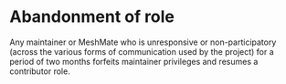 # Abandonment of role

Any maintainer or MeshMate who is unresponsive or non-participatory (across the various forms of communication used by the project) for a period of two months forfeits maintainer privileges and resumes a contributor role.